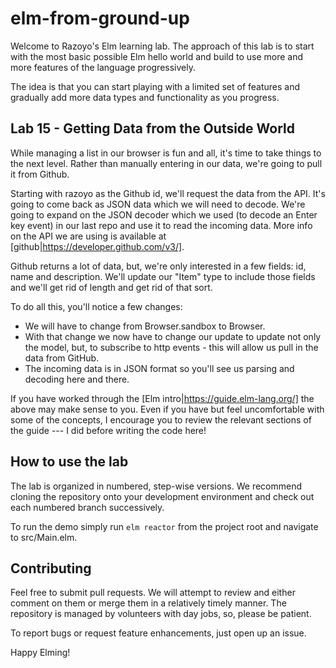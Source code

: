 # elm-from-ground-up

Welcome to Razoyo's Elm learning lab. The approach of this lab is to start with the most basic possible Elm hello world and build to use more and more features of the language progressively.

The idea is that you can start playing with a limited set of features and gradually add more data types and functionality as you progress.

## Lab 15 - Getting Data from the Outside World

While managing a list in our browser is fun and all, it's time to take things to the next level. Rather than manually entering in our data, we're going to pull it from Github.

Starting with razoyo as the Github id, we'll request the data from the API. It's going to come back as JSON data which we will need to decode. We're going to expand on the JSON decoder which we used (to decode an Enter key event) in our last repo and use it to read the incoming data. More info on the API we are using is available at [github|https://developer.github.com/v3/].

Github returns a lot of data, but, we're only interested in a few fields: id, name and description. We'll update our "Item" type to include those fields and we'll get rid of length and get rid of that sort.

To do all this, you'll notice a few changes:
* We will have to change from Browser.sandbox to Browser.
* With that change we now have to change our update to update not only the model, but, to subscribe to http events - this will allow us pull in the data from GitHub.
* The incoming data is in JSON format so you'll see us parsing and decoding here and there.

If you have worked through the [Elm intro|https://guide.elm-lang.org/] the above may make sense to you. Even if you have but feel uncomfortable with some of the concepts, I encourage you to review the relevant sections of the guide --- I did before writing the code here!


## How to use the lab

The lab is organized in numbered, step-wise versions. We recommend cloning the repository onto your development environment and check out each numbered branch successively.

To run the demo simply run `elm reactor` from the project root and navigate to src/Main.elm.

## Contributing

Feel free to submit pull requests. We will attempt to review and either comment on them or merge them in a relatively timely manner. The repository is managed by volunteers with day jobs, so, please be patient.

To report bugs or request feature enhancements, just open up an issue.

Happy Elming!
